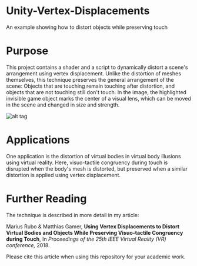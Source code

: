 # Unity-Vertex-Displacements
An example showing how to distort objects while preserving touch

# Purpose
This project contains a shader and a script to dynamically distort a scene's arrangement using vertex displacement. Unlike the distortion of meshes themselves, this technique preserves the general arrangement of the scene: Objects that are touching remain touching after distortion, and objects that are not touching still don't touch. In the image, the highlighted invisible game object marks the center of a visual lens, which can be moved in the scene and changed in size and strength. 

![alt tag](https://github.com/mariusrubo/Unity-Vertex-Displacements/blob/master/UnityVertexDisplacements.gif)

# Applications
One application is the distortion of virtual bodies in virtual body illusions using virtual reality. Here, visuo-tactile congruency during touch is disrupted when the body's mesh is distorted, but preserved when a similar distortion is applied using vertex displacement. 

# Further Reading
The technique is described in more detail in my article: 

Marius Rubo & Matthias Gamer, **Using Vertex Displacements to Distort Virtual Bodies and Objects While Preserving Visuo-tactile Congruency during Touch**, In *Proceedings of the 25th IEEE Virtual Reality (VR) conference,* 2018.

Please cite this article when using this repository for your academic work.  

